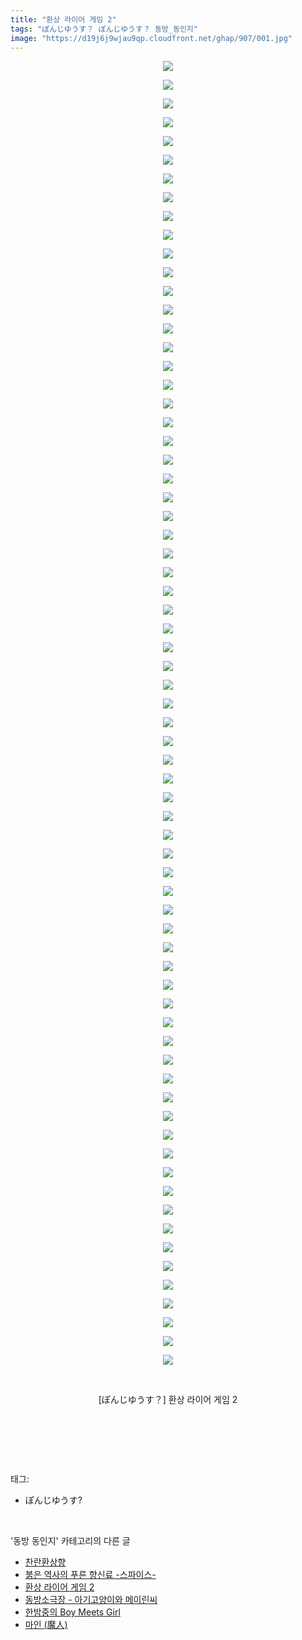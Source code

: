 ```yaml
---
title: "환상 라이어 게임 2"
tags: "ぽんじゆうす？ ぽんじゆうす？ 동방_동인지"
image: "https://d19j6j9wjau9qp.cloudfront.net/ghap/907/001.jpg"
---
```

<div class="article">
<p style="text-align: center; clear: none; float: none;"><img src="{{ site.imgserver8 }}/ghap/907/001.jpg"/></p>
<p style="text-align: center; clear: none; float: none;"><img src="{{ site.imgserver8 }}/ghap/907/002.jpg"/></p>
<p style="text-align: center; clear: none; float: none;"><img src="{{ site.imgserver8 }}/ghap/907/003.jpg"/></p>
<p style="text-align: center; clear: none; float: none;"><img src="{{ site.imgserver8 }}/ghap/907/004.jpg"/></p>
<p style="text-align: center; clear: none; float: none;"><img src="{{ site.imgserver8 }}/ghap/907/005.jpg"/></p>
<p style="text-align: center; clear: none; float: none;"><img src="{{ site.imgserver8 }}/ghap/907/006.jpg"/></p>
<p style="text-align: center; clear: none; float: none;"><img src="{{ site.imgserver8 }}/ghap/907/007.jpg"/></p>
<p style="text-align: center; clear: none; float: none;"><img src="{{ site.imgserver8 }}/ghap/907/008.jpg"/></p>
<p style="text-align: center; clear: none; float: none;"><img src="{{ site.imgserver8 }}/ghap/907/009.jpg"/></p>
<p style="text-align: center; clear: none; float: none;"><img src="{{ site.imgserver8 }}/ghap/907/010.jpg"/></p>
<p style="text-align: center; clear: none; float: none;"><img src="{{ site.imgserver8 }}/ghap/907/011.jpg"/></p>
<p style="text-align: center; clear: none; float: none;"><img src="{{ site.imgserver8 }}/ghap/907/012.jpg"/></p>
<p style="text-align: center; clear: none; float: none;"><img src="{{ site.imgserver8 }}/ghap/907/013.jpg"/></p>
<p style="text-align: center; clear: none; float: none;"><img src="{{ site.imgserver8 }}/ghap/907/014.jpg"/></p>
<p style="text-align: center; clear: none; float: none;"><img src="{{ site.imgserver8 }}/ghap/907/015.jpg"/></p>
<p style="text-align: center; clear: none; float: none;"><img src="{{ site.imgserver8 }}/ghap/907/016.jpg"/></p>
<p style="text-align: center; clear: none; float: none;"><img src="{{ site.imgserver8 }}/ghap/907/017.jpg"/></p>
<p style="text-align: center; clear: none; float: none;"><img src="{{ site.imgserver8 }}/ghap/907/018.jpg"/></p>
<p style="text-align: center; clear: none; float: none;"><img src="{{ site.imgserver8 }}/ghap/907/019.jpg"/></p>
<p style="text-align: center; clear: none; float: none;"><img src="{{ site.imgserver8 }}/ghap/907/020.jpg"/></p>
<p style="text-align: center; clear: none; float: none;"><img src="{{ site.imgserver8 }}/ghap/907/021.jpg"/></p>
<p style="text-align: center; clear: none; float: none;"><img src="{{ site.imgserver8 }}/ghap/907/022.jpg"/></p>
<p style="text-align: center; clear: none; float: none;"><img src="{{ site.imgserver8 }}/ghap/907/023.jpg"/></p>
<p style="text-align: center; clear: none; float: none;"><img src="{{ site.imgserver8 }}/ghap/907/024.jpg"/></p>
<p style="text-align: center; clear: none; float: none;"><img src="{{ site.imgserver8 }}/ghap/907/025.jpg"/></p>
<p style="text-align: center; clear: none; float: none;"><img src="{{ site.imgserver8 }}/ghap/907/026.jpg"/></p>
<p style="text-align: center; clear: none; float: none;"><img src="{{ site.imgserver8 }}/ghap/907/027.jpg"/></p>
<p style="text-align: center; clear: none; float: none;"><img src="{{ site.imgserver8 }}/ghap/907/028.jpg"/></p>
<p style="text-align: center; clear: none; float: none;"><img src="{{ site.imgserver8 }}/ghap/907/029.jpg"/></p>
<p style="text-align: center; clear: none; float: none;"><img src="{{ site.imgserver8 }}/ghap/907/030.jpg"/></p>
<p style="text-align: center; clear: none; float: none;"><img src="{{ site.imgserver8 }}/ghap/907/031.jpg"/></p>
<p style="text-align: center; clear: none; float: none;"><img src="{{ site.imgserver8 }}/ghap/907/032.jpg"/></p>
<p style="text-align: center; clear: none; float: none;"><img src="{{ site.imgserver8 }}/ghap/907/033.jpg"/></p>
<p style="text-align: center; clear: none; float: none;"><img src="{{ site.imgserver8 }}/ghap/907/034.jpg"/></p>
<p style="text-align: center; clear: none; float: none;"><img src="{{ site.imgserver8 }}/ghap/907/035.jpg"/></p>
<p style="text-align: center; clear: none; float: none;"><img src="{{ site.imgserver8 }}/ghap/907/036.jpg"/></p>
<p style="text-align: center; clear: none; float: none;"><img src="{{ site.imgserver8 }}/ghap/907/037.jpg"/></p>
<p style="text-align: center; clear: none; float: none;"><img src="{{ site.imgserver8 }}/ghap/907/038.jpg"/></p>
<p style="text-align: center; clear: none; float: none;"><img src="{{ site.imgserver8 }}/ghap/907/039.jpg"/></p>
<p style="text-align: center; clear: none; float: none;"><img src="{{ site.imgserver8 }}/ghap/907/040.jpg"/></p>
<p style="text-align: center; clear: none; float: none;"><img src="{{ site.imgserver8 }}/ghap/907/041.jpg"/></p>
<p style="text-align: center; clear: none; float: none;"><img src="{{ site.imgserver8 }}/ghap/907/042.jpg"/></p>
<p style="text-align: center; clear: none; float: none;"><img src="{{ site.imgserver8 }}/ghap/907/043.jpg"/></p>
<p style="text-align: center; clear: none; float: none;"><img src="{{ site.imgserver8 }}/ghap/907/044.jpg"/></p>
<p style="text-align: center; clear: none; float: none;"><img src="{{ site.imgserver8 }}/ghap/907/045.jpg"/></p>
<p style="text-align: center; clear: none; float: none;"><img src="{{ site.imgserver8 }}/ghap/907/046.jpg"/></p>
<p style="text-align: center; clear: none; float: none;"><img src="{{ site.imgserver8 }}/ghap/907/047.jpg"/></p>
<p style="text-align: center; clear: none; float: none;"><img src="{{ site.imgserver8 }}/ghap/907/048.jpg"/></p>
<p style="text-align: center; clear: none; float: none;"><img src="{{ site.imgserver8 }}/ghap/907/049.jpg"/></p>
<p style="text-align: center; clear: none; float: none;"><img src="{{ site.imgserver8 }}/ghap/907/050.jpg"/></p>
<p style="text-align: center; clear: none; float: none;"><img src="{{ site.imgserver8 }}/ghap/907/051.jpg"/></p>
<p style="text-align: center; clear: none; float: none;"><img src="{{ site.imgserver8 }}/ghap/907/052.jpg"/></p>
<p style="text-align: center; clear: none; float: none;"><img src="{{ site.imgserver8 }}/ghap/907/053.jpg"/></p>
<p style="text-align: center; clear: none; float: none;"><img src="{{ site.imgserver8 }}/ghap/907/054.jpg"/></p>
<p style="text-align: center; clear: none; float: none;"><img src="{{ site.imgserver8 }}/ghap/907/055.jpg"/></p>
<p style="text-align: center; clear: none; float: none;"><img src="{{ site.imgserver8 }}/ghap/907/056.jpg"/></p>
<p style="text-align: center; clear: none; float: none;"><img src="{{ site.imgserver8 }}/ghap/907/057.jpg"/></p>
<p style="text-align: center; clear: none; float: none;"><img src="{{ site.imgserver8 }}/ghap/907/058.jpg"/></p>
<p style="text-align: center; clear: none; float: none;"><img src="{{ site.imgserver8 }}/ghap/907/059.jpg"/></p>
<p style="text-align: center; clear: none; float: none;"><img src="{{ site.imgserver8 }}/ghap/907/060.jpg"/></p>
<p style="text-align: center; clear: none; float: none;"><img src="{{ site.imgserver8 }}/ghap/907/061.jpg"/></p>
<p style="text-align: center; clear: none; float: none;"><img src="{{ site.imgserver8 }}/ghap/907/062.jpg"/></p>
<p style="text-align: center; clear: none; float: none;"><img src="{{ site.imgserver8 }}/ghap/907/063.jpg"/></p>
<p style="text-align: center; clear: none; float: none;"><img src="{{ site.imgserver8 }}/ghap/907/064.jpg"/></p>
<p style="text-align: center; clear: none; float: none;"><img src="{{ site.imgserver8 }}/ghap/907/065.jpg"/></p>
<p style="text-align: center; clear: none; float: none;"><img src="{{ site.imgserver8 }}/ghap/907/066.jpg"/></p>
<p style="text-align: center; clear: none; float: none;"><img src="{{ site.imgserver8 }}/ghap/907/067.jpg"/></p>
<p style="text-align: center; clear: none; float: none;"><img src="{{ site.imgserver8 }}/ghap/907/068.jpg"/></p>
<p style="text-align: center; clear: none; float: none;"><img src="{{ site.imgserver8 }}/ghap/907/069.jpg"/></p>
<p style="text-align: center; clear: none; float: none;"><img src="{{ site.imgserver8 }}/ghap/907/070.jpg"/></p>
<p style="text-align: center; clear: none; float: none;"><br/></p>
<p style="text-align: center; clear: none; float: none;">[ぽんじゆうす？] 환상 라이어 게임 2</p>
<p style="text-align: center; clear: none; float: none;"><br/></p>
<p><br/></p>
</div><br/>
<div class="tagTrail">
<p>태그: </p>
<ul>
<li>ぽんじゆうす?</li>
</ul>
</div><br/>
<div class="another">
<p>'동방 동인지' 카테고리의 다른 글</p>
<ul>
<li><a href="/ghap_909">찬란환상향</a></li>
<li><a href="/ghap_908">붉은 역사의 푸른 향신료 -스파이스-</a></li>
<li><a href="/ghap_907">환상 라이어 게임 2</a></li>
<li><a href="/ghap_906">동방소극장 - 아기고양이와 메이린씨</a></li>
<li><a href="/ghap_905">한밤중의 Boy Meets Girl</a></li>
<li><a href="/ghap_903">마인 (魔人)</a></li>
</ul>
</div><br/>
<div class="cb_module cb_fluid">
<div class="cb_wrt cb_profile">
</div><!-- commentList close -->
</div><br/>
